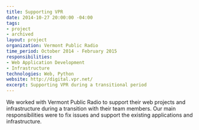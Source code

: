 ```yaml
---
title: Supporting VPR
date: 2014-10-27 20:00:00 -04:00
tags:
- project
- archived
layout: project
organization: Vermont Public Radio
time_period: October 2014 - February 2015
responsibilities:
- Web Application Development
- Infrastructure
technologies: Web, Python
website: http://digital.vpr.net/
excerpt: Supporting VPR during a transitional period
---
```


We worked with Vermont Public Radio to support their web projects and infrastructure during a transition with their team members. Our main responsibilities were to fix issues and support the existing applications and infrastructure.
